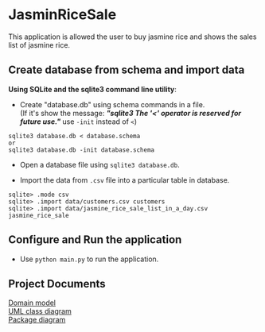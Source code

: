 # JasminRiceSale

This application is allowed the user to buy jasmine rice and shows the sales list of jasmine rice.

## Create database from schema and import data

**Using SQLite and the sqlite3 command line utility**:  

- Create "database.db" using schema commands in a file.  
  (If it's show the message: ***"sqlite3 The '<' operator is reserved for future use."*** use `-init` instead of `<`)
``` 
sqlite3 database.db < database.schema 
or
sqlite3 database.db -init database.schema 
```

- Open a database file using ```sqlite3 database.db```.  


- Import the data from `.csv` file into a particular table in database.
```
sqlite> .mode csv
sqlite> .import data/customers.csv customers
sqlite> .import data/jasmine_rice_sale_list_in_a_day.csv jasmine_rice_sale 
```

## Configure and Run the application  

 - Use `python main.py` to run the application.  


## Project Documents

[Domain model](../../wiki/Domain%20model)  
[UML class diagram](../../wiki/UML%20class%20diagram)  
[Package diagram](../../wiki/Package%20diagram)  
